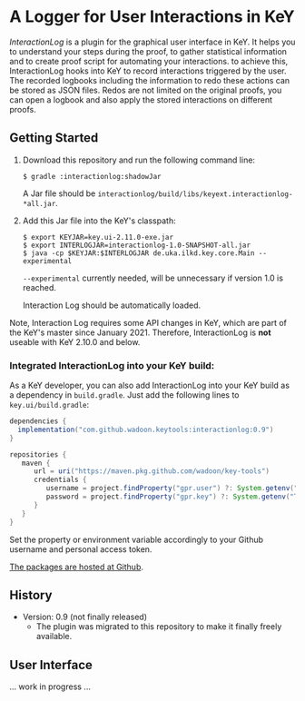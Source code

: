 # A Logger for User Interactions in KeY

*InteractionLog* is a plugin for the graphical user interface in KeY.
It helps you to understand your steps during the proof, to gather
statistical information and to create proof script for automating your
interactions. to achieve this, InteractionLog hooks into KeY to record
interactions triggered by the user. The recorded logbooks including
the information to redo these actions can be stored as JSON files.
Redos are not limited on the original proofs, you can open a logbook
and also apply the stored interactions on different proofs.


## Getting Started

1. Download this repository and run the following command line: 

    ```
    $ gradle :interactionlog:shadowJar
    ```

    A Jar file should be `interactionlog/build/libs/keyext.interactionlog-*all.jar`.  

2. Add this Jar file into the KeY's classpath: 

   ```
   $ export KEYJAR=key.ui-2.11.0-exe.jar
   $ export INTERLOGJAR=interactionlog-1.0-SNAPSHOT-all.jar
   $ java -cp $KEYJAR:$INTERLOGJAR de.uka.ilkd.key.core.Main --experimental
   ```
   
   `--experimental` currently needed, will be unnecessary if version 1.0 is reached. 
   
   Interaction Log should be automatically loaded.

Note, Interaction Log requires some API changes in KeY, which are part
of the KeY's master since January 2021. Therefore, InteractionLog is
**not** useable with KeY 2.10.0 and below.

### Integrated InteractionLog into your KeY build:


As a KeY developer, you can also add InteractionLog into your KeY build 
as a dependency in `build.gradle`. Just add the following lines to `key.ui/build.gradle`:

```gradle 
dependencies {
  implementation("com.github.wadoon.keytools:interactionlog:0.9")
}

repositories {
   maven { 
      url = uri("https://maven.pkg.github.com/wadoon/key-tools") 
      credentials {
         username = project.findProperty("gpr.user") ?: System.getenv("USERNAME")
         password = project.findProperty("gpr.key") ?: System.getenv("TOKEN")
      }
   }
}
```

Set the property or environment variable accordingly to your Github username and personal access token.

[The packages are hosted at Github](https://github.com/wadoon/key-tools/packages/1213432).

## History

* Version: 0.9 (not finally released)  
  - The plugin was migrated to this repository to make it finally freely available.


## User Interface

... work in progress ... 
